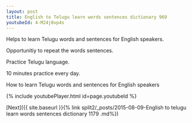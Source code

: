 ```yaml
---
layout: post
title: English to Telugu learn words sentences dictionary 969 
youtubeId: 4-M24j8vp4s
---
```

 
 
Helps to learn Telugu words and sentences for English speakers.

Opportunitiy to repeat the words sentences. 

Practice Telugu language. 
 
10 minutes practice every day. 
 
How to learn Telugu words and sentences for English speakers 
 
{% include youtubePlayer.html id=page.youtubeId %}
 
 
[Next]({{ site.baseurl }}{% link  split2/_posts/2015-08-09-English to telugu learn words sentences dictionary 1179 .md%})
 

